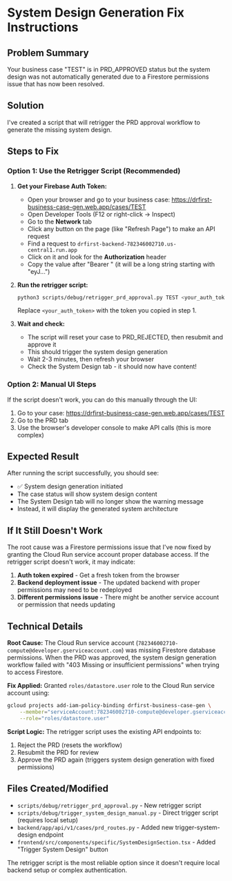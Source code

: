 # System Design Generation Fix Instructions

## Problem Summary
Your business case "TEST" is in PRD_APPROVED status but the system design was not automatically generated due to a Firestore permissions issue that has now been resolved.

## Solution
I've created a script that will retrigger the PRD approval workflow to generate the missing system design.

## Steps to Fix

### Option 1: Use the Retrigger Script (Recommended)

1. **Get your Firebase Auth Token:**
   - Open your browser and go to your business case: https://drfirst-business-case-gen.web.app/cases/TEST
   - Open Developer Tools (F12 or right-click → Inspect)
   - Go to the **Network** tab
   - Click any button on the page (like "Refresh Page") to make an API request
   - Find a request to `drfirst-backend-782346002710.us-central1.run.app`
   - Click on it and look for the **Authorization** header
   - Copy the value after "Bearer " (it will be a long string starting with "eyJ...")

2. **Run the retrigger script:**
   ```bash
   python3 scripts/debug/retrigger_prd_approval.py TEST <your_auth_token>
   ```
   
   Replace `<your_auth_token>` with the token you copied in step 1.

3. **Wait and check:**
   - The script will reset your case to PRD_REJECTED, then resubmit and approve it
   - This should trigger the system design generation
   - Wait 2-3 minutes, then refresh your browser
   - Check the System Design tab - it should now have content!

### Option 2: Manual UI Steps

If the script doesn't work, you can do this manually through the UI:

1. Go to your case: https://drfirst-business-case-gen.web.app/cases/TEST
2. Go to the PRD tab
3. Use the browser's developer console to make API calls (this is more complex)

## Expected Result

After running the script successfully, you should see:
- ✅ System design generation initiated
- The case status will show system design content
- The System Design tab will no longer show the warning message
- Instead, it will display the generated system architecture

## If It Still Doesn't Work

The root cause was a Firestore permissions issue that I've now fixed by granting the Cloud Run service account proper database access. If the retrigger script doesn't work, it may indicate:

1. **Auth token expired** - Get a fresh token from the browser
2. **Backend deployment issue** - The updated backend with proper permissions may need to be redeployed
3. **Different permissions issue** - There might be another service account or permission that needs updating

## Technical Details

**Root Cause:** The Cloud Run service account (`782346002710-compute@developer.gserviceaccount.com`) was missing Firestore database permissions. When the PRD was approved, the system design generation workflow failed with "403 Missing or insufficient permissions" when trying to access Firestore.

**Fix Applied:** Granted `roles/datastore.user` role to the Cloud Run service account using:
```bash
gcloud projects add-iam-policy-binding drfirst-business-case-gen \
    --member="serviceAccount:782346002710-compute@developer.gserviceaccount.com" \
    --role="roles/datastore.user"
```

**Script Logic:** The retrigger script uses the existing API endpoints to:
1. Reject the PRD (resets the workflow)
2. Resubmit the PRD for review  
3. Approve the PRD again (triggers system design generation with fixed permissions)

## Files Created/Modified

- `scripts/debug/retrigger_prd_approval.py` - New retrigger script
- `scripts/debug/trigger_system_design_manual.py` - Direct trigger script (requires local setup)
- `backend/app/api/v1/cases/prd_routes.py` - Added new trigger-system-design endpoint
- `frontend/src/components/specific/SystemDesignSection.tsx` - Added "Trigger System Design" button

The retrigger script is the most reliable option since it doesn't require local backend setup or complex authentication. 